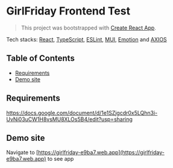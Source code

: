 # GirlFriday Frontend Test

> This project was bootstrapped with [Create React App](https://github.com/facebook/create-react-app).

Tech stacks: [React](https://reactjs.org/), [TypeScript](https://www.typescriptlang.org/), [ESLint](https://eslint.org/), [MUI](https://mui.com/), [Emotion](https://emotion.sh/docs/introduction) and [AXIOS](https://axios-http.com/)

## Table of Contents

- [Requirements]()
- [Demo site](#demo-site)

<a name="requirements"></a>

## Requirements

https://docs.google.com/document/d/1e1SZjgcdr0x5LQhn3i-UvNi03uCW1H8vsMU8XLOs5B4/edit?usp=sharing

<a name="demo-site"></a>

## Demo site

Navigate to [https://girlfriday-e9ba7.web.app](https://girlfriday-e9ba7.web.app) to see app
